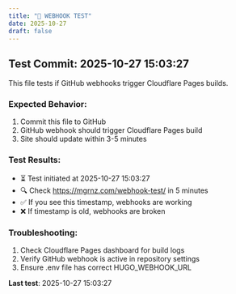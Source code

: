 ```yaml
---
title: "🔗 WEBHOOK TEST"
date: 2025-10-27
draft: false
---
```


## Test Commit: 2025-10-27 15:03:27

This file tests if GitHub webhooks trigger Cloudflare Pages builds.

### Expected Behavior:
1. Commit this file to GitHub
2. GitHub webhook should trigger Cloudflare Pages build
3. Site should update within 3-5 minutes

### Test Results:
- ⏳ Test initiated at 2025-10-27 15:03:27
- 🔍 Check https://mgrnz.com/webhook-test/ in 5 minutes
- ✅ If you see this timestamp, webhooks are working
- ❌ If timestamp is old, webhooks are broken

### Troubleshooting:
1. Check Cloudflare Pages dashboard for build logs
2. Verify GitHub webhook is active in repository settings
3. Ensure .env file has correct HUGO_WEBHOOK_URL

**Last test**: 2025-10-27 15:03:27
